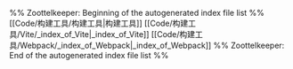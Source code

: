 %% Zoottelkeeper: Beginning of the autogenerated index file list  %%
 [[Code/构建工具/构建工具|构建工具]]
 [[Code/构建工具/Vite/_index_of_Vite|_index_of_Vite]]
 [[Code/构建工具/Webpack/_index_of_Webpack|_index_of_Webpack]]
%% Zoottelkeeper: End of the autogenerated index file list  %%
